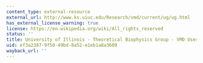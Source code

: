 ```yaml
---
content_type: external-resource
external_url: http://www.ks.uiuc.edu/Research/vmd/current/ug/ug.html
has_external_license_warning: true
license: https://en.wikipedia.org/wiki/All_rights_reserved
status: ''
title: University of Illinois - Theoretical Biophysics Group - VMD User's Guide
uid: ef3a2387-9f50-49bd-8a52-e1eb1a8a3609
wayback_url: ''
---
```


